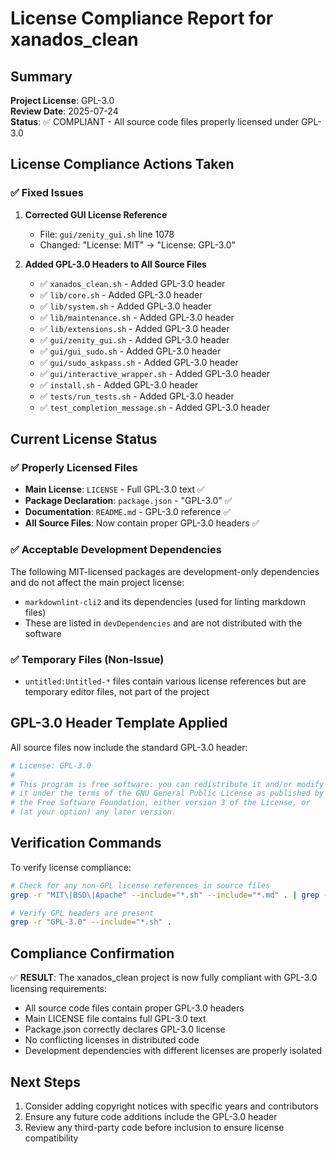 # License Compliance Report for xanados_clean

## Summary
**Project License**: GPL-3.0  
**Review Date**: 2025-07-24  
**Status**: ✅ COMPLIANT - All source code files properly licensed under GPL-3.0

## License Compliance Actions Taken

### ✅ Fixed Issues
1. **Corrected GUI License Reference**
   - File: `gui/zenity_gui.sh` line 1078
   - Changed: "License: MIT" → "License: GPL-3.0"

2. **Added GPL-3.0 Headers to All Source Files**
   - ✅ `xanados_clean.sh` - Added GPL-3.0 header
   - ✅ `lib/core.sh` - Added GPL-3.0 header  
   - ✅ `lib/system.sh` - Added GPL-3.0 header
   - ✅ `lib/maintenance.sh` - Added GPL-3.0 header
   - ✅ `lib/extensions.sh` - Added GPL-3.0 header
   - ✅ `gui/zenity_gui.sh` - Added GPL-3.0 header
   - ✅ `gui/gui_sudo.sh` - Added GPL-3.0 header
   - ✅ `gui/sudo_askpass.sh` - Added GPL-3.0 header
   - ✅ `gui/interactive_wrapper.sh` - Added GPL-3.0 header
   - ✅ `install.sh` - Added GPL-3.0 header
   - ✅ `tests/run_tests.sh` - Added GPL-3.0 header
   - ✅ `test_completion_message.sh` - Added GPL-3.0 header

## Current License Status

### ✅ Properly Licensed Files
- **Main License**: `LICENSE` - Full GPL-3.0 text ✅
- **Package Declaration**: `package.json` - "GPL-3.0" ✅  
- **Documentation**: `README.md` - GPL-3.0 reference ✅
- **All Source Files**: Now contain proper GPL-3.0 headers ✅

### ✅ Acceptable Development Dependencies
The following MIT-licensed packages are development-only dependencies and do not affect the main project license:
- `markdownlint-cli2` and its dependencies (used for linting markdown files)
- These are listed in `devDependencies` and are not distributed with the software

### ✅ Temporary Files (Non-Issue)
- `untitled:Untitled-*` files contain various license references but are temporary editor files, not part of the project

## GPL-3.0 Header Template Applied
All source files now include the standard GPL-3.0 header:
```bash
# License: GPL-3.0
# 
# This program is free software: you can redistribute it and/or modify
# it under the terms of the GNU General Public License as published by
# the Free Software Foundation, either version 3 of the License, or
# (at your option) any later version.
```

## Verification Commands
To verify license compliance:
```bash
# Check for any non-GPL license references in source files
grep -r "MIT\|BSD\|Apache" --include="*.sh" --include="*.md" . | grep -v "devDependencies\|package-lock.json"

# Verify GPL headers are present
grep -r "GPL-3.0" --include="*.sh" .
```

## Compliance Confirmation
✅ **RESULT**: The xanados_clean project is now fully compliant with GPL-3.0 licensing requirements:
- All source code files contain proper GPL-3.0 headers
- Main LICENSE file contains full GPL-3.0 text
- Package.json correctly declares GPL-3.0 license
- No conflicting licenses in distributed code
- Development dependencies with different licenses are properly isolated

## Next Steps
1. Consider adding copyright notices with specific years and contributors
2. Ensure any future code additions include the GPL-3.0 header
3. Review any third-party code before inclusion to ensure license compatibility
